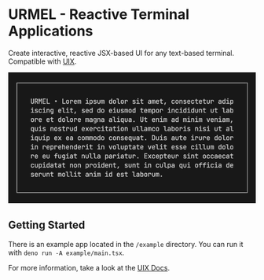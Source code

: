 # URMEL - Reactive Terminal Applications

Create interactive, reactive JSX-based UI for any text-based terminal.
Compatible with [UIX](https://uix.unyt.org).

![Example 1](./res/example1.png)

## Getting Started

There is an example app located in the `/example` directory.
You can run it with `deno run -A example/main.tsx`.

For more information, take a look at the [UIX Docs](https://docs.unyt.org/manual/uix/getting-started).